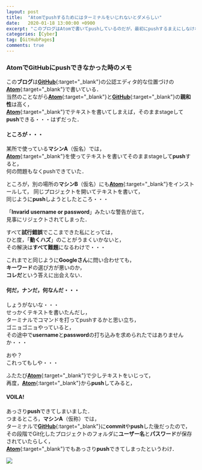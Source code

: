 ```yaml
---
layout: post
title:  "Atomでpushするためにはターミナルをいじれないとダメらしい"
date:   2020-01-18 13:00:00 +0900
excerpt: "このブログはAtomで書いてpushしているのだが，最初にpushするまえにしなければならなかったことは・・・"
categories: [Cyber]
tag: [GitHubPages]
comments: true
---
```

### AtomでGitHubにpushできなかった時のメモ

この**ブログ**は[**GitHub**][gh]{:target="_blank"}の公認エディタ的な位置づけの[**Atom**][am]{:target="_blank"}で書いている．  
当然のことながら[**Atom**][am]{:target="_blank"}と[**GitHub**][gh]{:target="_blank"}の**親和性**は高く，  
[**Atom**][am]{:target="_blank"}でテキストを書いてしまえば，そのままstageして**push**できる・・・はずだった．  

#### ところが・・・

某所で使っている**マシンA**（仮名）では，  
[**Atom**][am]{:target="_blank"}を使ってテキストを書いてそのままstageして**push**すると，  
何の問題もなくpushできていた．  

ところが，別の場所の**マシンB**（仮名）にも[**Atom**][am]{:target="_blank"}をインストールして，
同じプロジェクトを開いてテキストを書いて，  
同じように**push**しようとしたところ・・・  

「**Invarid username or password**」みたいな警告が出て，  
見事にリジェクトされてしまった．  

すべて**試行錯誤**でここまできた私にとっては，  
ひと度，「**動くハズ**」のことがうまくいかないと，  
その解決は**すべて難題**になるわけで・・・  

これまでと同じように**Googleさん**に問い合わせても，  
**キーワード**の選び方が悪いのか，  
**コレだ**という答えに出会えない．  

#### 何だ，ナンだ，何なんだ・・・  

しょうがないな・・・  
せっかくテキストを書いたんだし，  
ターミナルでコマンドを打ってpushするかと思い立ち，  
ゴニョゴニョやっていると，  
その途中で**username**と**password**の打ち込みを求められたではありませんか・・・

おや？  
これってもしや・・・  

ふたたび[**Atom**][am]{:target="_blank"}で少しテキストをいじって，  
再度，[**Atom**][am]{:target="_blank"}から**push**してみると，  

#### VOILA!

あっさり**push**できてしまいました．  
つまるところ，**マシンA**（仮称）では，  
ターミナルで[**GitHub**][gh]{:target="_blank"}に**commit**や**push**した後だったので，  
その段階でGit化したプロジェクトのフォルダに**ユーザー名**と**パスワード**が保存されていたらしく，  
[**Atom**][am]{:target="_blank"}でもあっさり**push**できてしまったというわけ．  

<a href="https://www.amazon.co.jp/GitHub%E5%AE%9F%E8%B7%B5%E5%85%A5%E9%96%80%E2%94%80%E2%94%80Pull-Request%E3%81%AB%E3%82%88%E3%82%8B%E9%96%8B%E7%99%BA%E3%81%AE%E5%A4%89%E9%9D%A9-WEB-PRESS-plus-ebook/dp/B07JLJSDMJ/ref=as_li_ss_il?__mk_ja_JP=%E3%82%AB%E3%82%BF%E3%82%AB%E3%83%8A&keywords=GitHub&qid=1577256598&sr=8-5&linkCode=li2&tag=palibera-22&linkId=4aec90359112a8a8ccb139c8ec9f87f5&language=ja_JP" target="_blank"><img class="link" border="0" src="//ws-fe.amazon-adsystem.com/widgets/q?_encoding=UTF8&ASIN=B07JLJSDMJ&Format=_SL160_&ID=AsinImage&MarketPlace=JP&ServiceVersion=20070822&WS=1&tag=palibera-22&language=ja_JP" ></a><img src="https://ir-jp.amazon-adsystem.com/e/ir?t=palibera-22&language=ja_JP&l=li2&o=9&a=B07JLJSDMJ" width="1" height="1" border="0" alt="" style="border:none !important; margin:0px !important;" />  

[am]: https://atom.io
[gh]: https://github.com
